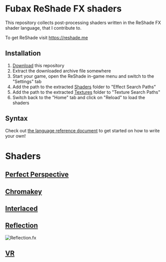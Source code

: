 Fubax ReShade FX shaders
========================

This repository collects post-processing shaders written in the ReShade FX shader language, that I contribute to.

To get ReShade visit https://reshade.me

Installation
------------

1. [Download](https://github.com/Fubaxiusz/fubax-shaders/archive/master.zip) this repository
2. Extract the downloaded archive file somewhere
3. Start your game, open the ReShade in-game menu and switch to the "Settings" tab
4. Add the path to the extracted [Shaders](/Shaders) folder to "Effect Search Paths"
5. Add the path to the extracted [Textures](/Textures) folder to "Texture Search Paths"
6. Switch back to the "Home" tab and click on "Reload" to load the shaders

Syntax
------

Check out [the language reference document](https://github.com/crosire/reshade-shaders/blob/master/REFERENCE.md) to get started on how to write your own!

Shaders
=======

[Perfect Perspective](/Shaders/PerfectPerspective.fx)
---------------------

[Chromakey](/Shaders/Chromakey.fx)
---------------------

[Interlaced](/Shaders/Interlaced.fx)
---------------------

[Reflection](/Shaders/Reflection.fx)
---------------------
![Reflection.fx](https://i.imgur.com/DKsZBwE.jpg "Reflection.fx: RAGE")

[VR](/Shaders/VR.fx)
---------------------
